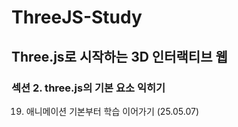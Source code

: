 # ThreeJS-Study

## Three.js로 시작하는 3D 인터랙티브 웹
### 섹션 2. three.js의 기본 요소 익히기
19. 애니메이션 기본부터 학습 이어가기 (25.05.07)
